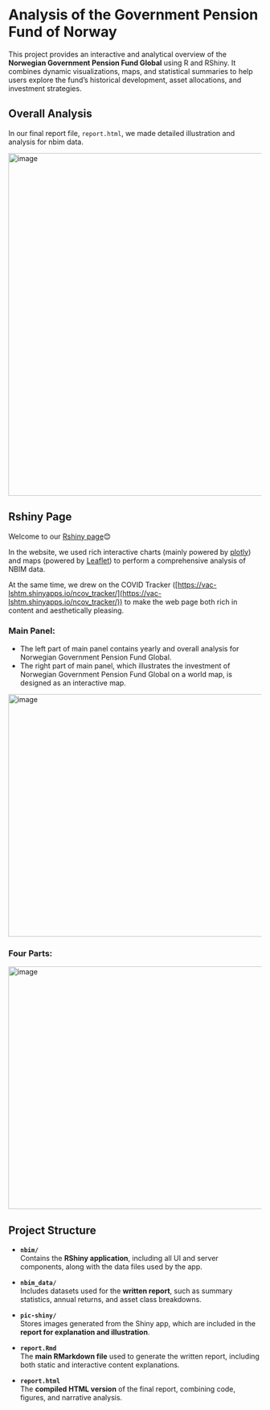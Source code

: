 # Analysis of the Government Pension Fund of Norway

This project provides an interactive and analytical overview of the **Norwegian Government Pension Fund Global** using R and RShiny. It combines dynamic visualizations, maps, and statistical summaries to help users explore the fund’s historical development, asset allocations, and investment strategies.

## Overall Analysis

In our final report file, `report.html`, we made detailed illustration and analysis for nbim data.

<img width="877" height="681" alt="image" src="https://github.com/user-attachments/assets/82b742b3-2254-4d98-8796-e83d801f7cfe" />


## Rshiny Page

Welcome to our [Rshiny page](https://byn1002.shinyapps.io/nbim/)😊

In the website, we used rich interactive charts (mainly powered by [plotly](https://plotly.com/r/)) and maps (powered by [Leaflet](https://rstudio.github.io/leaflet/)) to perform a comprehensive analysis of NBIM data. 

At the same time, we drew on the COVID Tracker ([https://vac-lshtm.shinyapps.io/ncov_tracker/](https://vac-lshtm.shinyapps.io/ncov_tracker/)) to make the web page both rich in content and aesthetically pleasing.

### Main Panel:

- The left part of main panel contains yearly and overall analysis for Norwegian Government Pension Fund Global.
- The right part of main panel, which illustrates the investment of Norwegian Government Pension Fund Global on a world map, is designed as an interactive map.

<img width="877" height="482" alt="image" src="https://github.com/user-attachments/assets/14a5b9b5-923e-40ba-aa4a-b6ab4aaa2305" />

### Four Parts:

<img width="877" height="482" alt="image" src="https://github.com/user-attachments/assets/8885d251-fb15-4898-bfc9-cd77757e7459" />


## Project Structure

- **`nbim/`**  
  Contains the **RShiny application**, including all UI and server components, along with the data files used by the app.

- **`nbim_data/`**  
  Includes datasets used for the **written report**, such as summary statistics, annual returns, and asset class breakdowns.

- **`pic-shiny/`**  
  Stores images generated from the Shiny app, which are included in the **report for explanation and illustration**.

- **`report.Rmd`**  
  The **main RMarkdown file** used to generate the written report, including both static and interactive content explanations.

- **`report.html`**  
  The **compiled HTML version** of the final report, combining code, figures, and narrative analysis.
